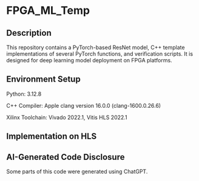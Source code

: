 # FPGA_ML_Temp

## Description
This repository contains a PyTorch-based ResNet model, C++ template implementations of several PyTorch functions, and verification scripts. 
It is designed for deep learning model deployment on FPGA platforms.

## Environment Setup

Python: 3.12.8

C++ Compiler: Apple clang version 16.0.0 (clang-1600.0.26.6)

Xilinx Toolchain: Vivado 2022.1, Vitis HLS 2022.1

## Implementation on HLS


## AI-Generated Code Disclosure

Some parts of this code were generated using ChatGPT.
